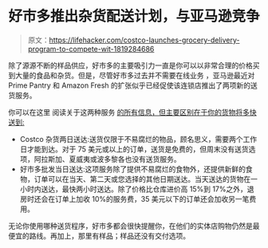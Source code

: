 # 好市多推出杂货配送计划，与亚马逊竞争

> 原文：<https://lifehacker.com/costco-launches-grocery-delivery-program-to-compete-wit-1819284686>

除了源源不断的样品供应，好市多的主要吸引力一直是你可以以非常合理的价格买到大量的食品和杂货。但是，尽管好市多过去并不需要在线业务 ，亚马逊最近对 Prime Pantry 和 Amazon Fresh 的扩张似乎已经促使该连锁店推出了两项新的送货服务。



你可以在这里 阅读关于这两种服务 [的所有信息，但主要区别在于你的货物将多快送到:](https://www.costco.com/grocery-program-faq.html)

*   Costco 杂货两日送达:送货仅限于不易腐烂的物品，顾名思义，需要两个工作日才能到达。对于 75 美元或以上的订单，送货是免费的，但周末没有送货选项，阿拉斯加、夏威夷或波多黎各也没有送货服务。
*   好市多批发当日送达:这项服务除了提供不易腐烂的食物外，还提供新鲜的食物，订单可以在当天、第二天或您选择的其他日期送达。当天送达的货物在一小时内送达，最快两小时送达。除了价格比仓库进价高 15%到 17%之外，退房时还会在订单上加收 10%的服务费，35 美元以下的订单还会加收另一笔费用。

无论你使用哪种送货程序，好市多都会很快提醒你，在他们的实体店购物仍然是最便宜的路线。再加上，那里有样品；样品还没有交付选项。